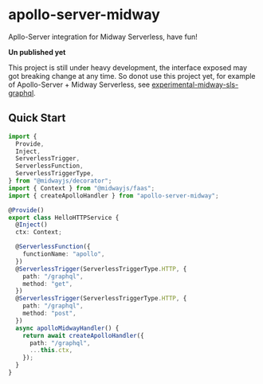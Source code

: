 # apollo-server-midway

Apllo-Server integration for Midway Serverless, have fun!

**Un published yet**

This project is still under heavy development, the interface exposed may got breaking change at any time.
So donot use this project yet, for example of Apollo-Server + Midway Serverless, see [experimental-midway-sls-graphql](https://github.com/linbudu599/experimental-midway-sls-graphql).

## Quick Start

```typescript
import {
  Provide,
  Inject,
  ServerlessTrigger,
  ServerlessFunction,
  ServerlessTriggerType,
} from "@midwayjs/decorator";
import { Context } from "@midwayjs/faas";
import { createApolloHandler } from "apollo-server-midway";

@Provide()
export class HelloHTTPService {
  @Inject()
  ctx: Context;

  @ServerlessFunction({
    functionName: "apollo",
  })
  @ServerlessTrigger(ServerlessTriggerType.HTTP, {
    path: "/graphql",
    method: "get",
  })
  @ServerlessTrigger(ServerlessTriggerType.HTTP, {
    path: "/graphql",
    method: "post",
  })
  async apolloMidwayHandler() {
    return await createApolloHandler({
      path: "/graphql",
      ...this.ctx,
    });
  }
}
```

